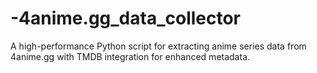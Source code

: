 # -4anime.gg_data_collector
A high-performance Python script for extracting anime series data from 4anime.gg with TMDB integration for enhanced metadata.
